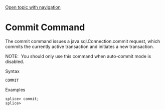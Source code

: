 [Open topic with navigation](../../index.html#Shared/CmdLineReference/CmdCommit.html)

[]()Commit Command
==================

The <span class="AppCommand">commit</span> command issues a <span class="CodeFont">java.sql.Connection.commit</span> request, which commits the currently active transaction and initiates a new transaction.

<span class="autonumber"><span class="noteAutoNum">NOTE:  </span></span>You should only use this command when auto-commit mode is disabled.

Syntax

``` FcnSyntax
COMMIT
```

Examples

``` AppCommand
splice> commit;
splice>
```

 


